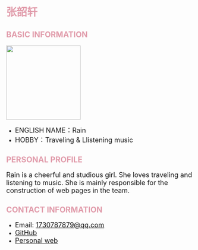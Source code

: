 

<h1 style="color: #e19cab;">张韶轩</h1>

<h2 style="color: #e19cab;">BASIC INFORMATION</h2>

<img width="200" src="https://github.com/NexMaker-Fab/2024ZWU-IS-8-BUNBUN/raw/f01e0df987d35c9d4a48c9a76bff612d84ee472c/images/%E5%BC%A0%E9%9F%B6%E8%BD%A9.jpeg"></div>

- <font size="4">ENGLISH NAME：Rain</font>
- <font size="4">HOBBY：Traveling & Llistening music</font>

<h2 style="color: #e19cab;">PERSONAL PROFILE</h2>

<font size="4">Rain is a cheerful and studious girl. She loves traveling and listening to music.
She is mainly responsible for the construction of web pages in the team.</font>

<h2 style="color: #e19cab;">CONTACT INFORMATION</h2>

- <font size="4">Email: 1730787879@qq.com</font>
- <font size="4">[GitHub](https://github.com/RainZ222/zwu-Rain)</font>
- <font size="4">[Personal web](https://rainz222.github.io/zwu-Rain/)</font>
